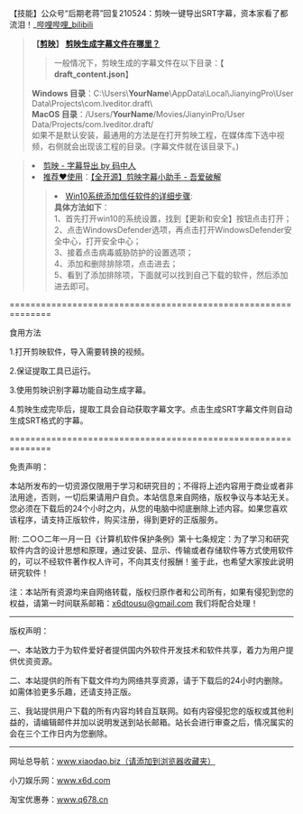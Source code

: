 【技能】公众号“后期老蒋”回复210524：剪映一键导出SRT字幕，资本家看了都流泪！_[哔哩哔哩_bilibili](https://www.bilibili.com/video/BV18B4y1F7w3)
<blockquote>
<b>  【<a target="_blank" href="https://lv.ulikecam.com/" title="剪映专业版-全能易用的桌面端剪辑软件-轻而易剪 上演大幕
				【软件简介】
				剪映专业版是一款轻而易剪的视频编辑工具，
				能够轻松对视频进行各种编辑，包括卡点、去水印，特效制作、倒放、变速等等，
				还有专业风格滤镜，精选贴纸给你的视频加点乐趣。
				【官网】https://lv.ulikecam.com/">剪映</a>】
  <a href="https://jy.mzh.ren/issues.html" target="_blank" title="常见问题 - 剪映字幕导出工具 - 码中人"/>剪映生成字幕文件在哪里？</a>
  </b><br>
<blockquote>一般情况下，剪映生成的字幕文件在以下目录：【<b> draft_content.json</b>】</blockquote>
<b>Windows 目录</b>：C:\Users\<b>YourName</b>\AppData\Local\JianyingPro\User Data\Projects\com.lveditor.draft\<br>
<b>MacOS 目录</b>：/Users/<b>YourName</b>/Movies/JianyinPro/User Data/Projects/com.lveditor.draft/<br>
如果不是默认安装，最通用的方法是在打开剪映工程，在媒体库下选中视频，右侧就会出现该工程的目录。(字幕文件就在该目录下。)
</blockquote>
<blockquote>
<li><a href="https://jy.mzh.ren/" target="_blank" title="剪映 - 字幕导出 by 码中人"/>剪映 - 字幕导出 by 码中人</a> </li>
<li><a href="https://github.com/taoste/Hello-World/tree/master/Tools/%E6%8A%96%E9%9F%B3(TikTok)/%E5%89%AA%E6%98%A0%E4%B8%93%E4%B8%9A%E7%89%88(%E8%A7%86%E9%A2%91%E7%BC%96%E8%BE%91)/%E3%80%90%E5%85%A8%E5%BC%80%E6%BA%90%E3%80%91%E5%89%AA%E6%98%A0%E5%AD%97%E5%B9%95%E5%B0%8F%E5%8A%A9%E6%89%8Bv2.9%E6%88%90%E5%93%81" target="_blank" title="【全开源】剪映字幕小助手（成品）"/>推荐❤使用</a>：<a href="https://www.52pojie.cn/thread-1564771-1-1.html" target="_blank" title="【全开源】剪映字幕小助手v2.9.1 - 『原创发布区』 - 吾爱破解 - LCG - LSG |安卓破解|病毒分析|www.52pojie.cn"/>【全开源】剪映字幕小助手 - 吾爱破解</a></li>
<blockquote>
<li><a href="http://www.xitongcheng.com/jiaocheng/win10_article_44447.htmltitle="" target="_blank" title="Win10系统添加信任软件的详细步骤－系统城"/>Win10系统添加信任软件的详细步骤</a>:</li>
<b>具体方法如下</b>：<br>
1、首先打开win10的系统设置，找到【更新和安全】按钮点击打开；<br>
2、点击WindowsDefender选项，再点击打开WindowsDefender安全中心，打开安全中心；<br>
3、接着点击病毒威胁防护的设置选项；<br>
4、添加和删除排除项，点击进去；<br>
5、看到了添加排除项，下面就可以找到自己下载的软件，然后添加进去即可。<br>
</blockquote>
</blockquote>

==============================================================

食用方法

1.打开剪映软件，导入需要转换的视频。

2.保证提取工具已运行。

3.使用剪映识别字幕功能自动生成字幕。

4.剪映生成完毕后，提取工具会自动获取字幕文字。点击生成SRT字幕文件则自动生成SRT格式的字幕。

==============================================================

免责声明：

本站所发布的一切资源仅限用于学习和研究目的；不得将上述内容用于商业或者非法用途，否则，一切后果请用户自负。本站信息来自网络，版权争议与本站无关。您必须在下载后的24个小时之内，从您的电脑中彻底删除上述内容。如果您喜欢该程序，请支持正版软件，购买注册，得到更好的正版服务。

附: 二○○二年一月一日《计算机软件保护条例》第十七条规定：为了学习和研究软件内含的设计思想和原理，通过安装、显示、传输或者存储软件等方式使用软件的，可以不经软件著作权人许可，不向其支付报酬！鉴于此，也希望大家按此说明研究软件！

注：本站所有资源均来自网络转载，版权归原作者和公司所有，如果有侵犯到您的权益，请第一时间联系邮箱：x6dtousu@gmail.com 我们将配合处理！

----------------------------------------------------

版权声明：

一、本站致力于为软件爱好者提供国内外软件开发技术和软件共享，着力为用户提供优资资源。

二、本站提供的所有下载文件均为网络共享资源，请于下载后的24小时内删除。如需体验更多乐趣，还请支持正版。

三、我站提供用户下载的所有内容均转自互联网。如有内容侵犯您的版权或其他利益的，请编辑邮件并加以说明发送到站长邮箱。站长会进行审查之后，情况属实的会在三个工作日内为您删除。

----------------------------------------------------

网址总导航：www.xiaodao.biz（请添加到浏览器收藏夹）

小刀娱乐网：www.x6d.com

淘宝优惠券：www.q678.cn
